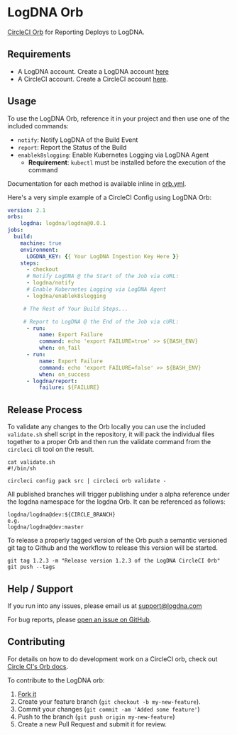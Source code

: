 # LogDNA Orb
[CircleCI Orb](https://github.com/CircleCI-Public/config-preview-sdk/tree/master/docs) for Reporting Deploys to LogDNA.

## Requirements
* A LogDNA account. Create a LogDNA account [here](https://logdna.com/sign-up/)
* A CircleCI account. Create a CircleCI account [here](https://circleci.com/signup/).

## Usage

To use the LogDNA Orb, reference it in your project and then use one of the included commands:
* `notify`: Notify LogDNA of the Build Event
* `report`: Report the Status of the Build
* `enablek8slogging`: Enable Kubernetes Logging via LogDNA Agent
	* **Requirement**: `kubectl` must be installed before the execution of the command

Documentation for each method is available inline in [orb.yml](https://github.com/logdna/logdna-orb/blob/master/src/logdna/orb.yml).

Here's a very simple example of a CircleCI Config using LogDNA Orb:

```yaml
version: 2.1
orbs:
    logdna: logdna/logdna@0.0.1
jobs:
  build:
    machine: true
    environment:
      LOGDNA_KEY: {{ Your LogDNA Ingestion Key Here }}
    steps:
      - checkout
      # Notify LogDNA @ the Start of the Job via cURL:
      - logdna/notify
      # Enable Kubernetes Logging via LogDNA Agent
      - logdna/enablek8slogging

     # The Rest of Your Build Steps...

     # Report to LogDNA @ the End of the Job via cURL:
      - run:
          name: Export Failure
          command: echo 'export FAILURE=true' >> ${BASH_ENV}
          when: on_fail
      - run:
          name: Export Failure
          command: echo 'export FAILURE=false' >> ${BASH_ENV}
          when: on_success
      - logdna/report:
          failure: ${FAILURE}
```

## Release Process

To validate any changes to the Orb locally you can use the included
`validate.sh` shell script in the repository, it will pack the individual
files together to a proper Orb and then run the validate command
from the `circleci` cli tool on the result.

```shell
cat validate.sh
#!/bin/sh

circleci config pack src | circleci orb validate -
```

All published branches will trigger publishing under a alpha reference
under the logdna namespace for the logdna Orb. It can be referenced
as follows:

```shell
logdna/logdna@dev:${CIRCLE_BRANCH}
e.g.
logdna/logdna@dev:master
```

To release a properly tagged version of the Orb push a semantic versioned
git tag to Github and the workflow to release this version will be started.

```shell
git tag 1.2.3 -m "Release version 1.2.3 of the LogDNA CircleCI Orb"
git push --tags
```

## Help / Support

If you run into any issues, please email us at [support@logdna.com](mailto:support@logdna.com)

For bug reports, please [open an issue on GitHub](https://github.com/logdna/logdna-orb/issues/new).

## Contributing

For details on how to do development work on a CircleCI orb, check out [Circle CI's Orb docs](https://circleci.com/docs/2.0/creating-orbs/).

To contribute to the LogDNA orb:

1. [Fork it](https://github.com/logdna/logdna-orb)
2. Create your feature branch (```git checkout -b my-new-feature```).
3. Commit your changes (```git commit -am 'Added some feature'```)
4. Push to the branch (```git push origin my-new-feature```)
5. Create a new Pull Request and submit it for review.
